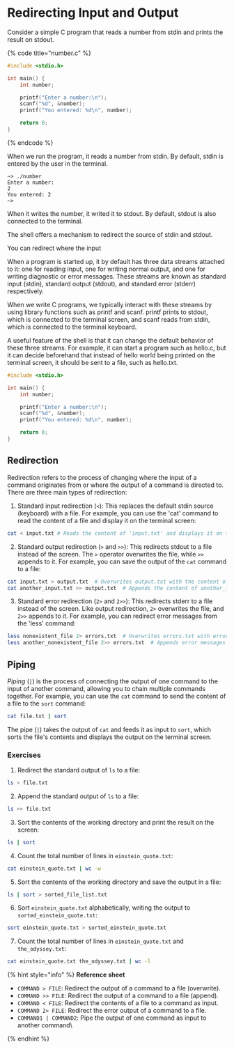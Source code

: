 # Redirecting Input and Output

Consider a simple C program that reads a number from stdin and prints the result on stdout.&#x20;

{% code title="number.c" %}
```c
#include <stdio.h>

int main() {
    int number;

    printf("Enter a number:\n");
    scanf("%d", &number);
    printf("You entered: %d\n", number);

    return 0;
}
```
{% endcode %}

When we run the program, it reads a number from stdin. By default, stdin is entered by the user in the terminal.&#x20;

```
~> ./number
Enter a number:
2
You entered: 2
~> 
```

When it writes the number, it writed it to stdout. By default, stdout is also connected to the terminal.&#x20;



The shell offers a mechanism to redirect the source of stdin and stdout.&#x20;

You can redirect where the input

When a program is started up, it by default has three data streams attached to it: one for reading input, one for writing normal output, and one for writing diagnostic or error messages. These streams are known as standard input (stdin), standard output (stdout), and standard error (stderr) respectively.&#x20;

When we write C programs, we typically interact with these streams by using library functions such as printf and scanf. printf prints to stdout, which is connected to the terminal screen, and scanf reads from stdin, which is connected to the terminal keyboard.&#x20;

A useful feature of the shell is that it can change the default behavior of these three streams. For example, it can start a program such as hello.c, but it can decide beforehand that instead of hello world being printed on the terminal screen, it should be sent to a file, such as hello.txt.&#x20;





```c
#include <stdio.h>

int main() {
    int number;

    printf("Enter a number:\n");
    scanf("%d", &number);
    printf("You entered: %d\n", number);

    return 0;
}
```



## Redirection

Redirection refers to the process of changing where the input of a command originates from or where the output of a command is directed to. There are three main types of redirection:

1. Standard input redirection (`<`): This replaces the default stdin source (keyboard) with a file. For example, you can use the 'cat' command to read the content of a file and display it on the terminal screen:

```bash
cat < input.txt # Reads the content of 'input.txt' and displays it on the terminal.
```

2. Standard output redirection (`>` and `>>`): This redirects stdout to a file instead of the screen. The `>` operator overwrites the file, while `>>` appends to it. For example, you can save the output of the `cat` command to a file:

```bash
cat input.txt > output.txt  # Overwrites output.txt with the content of input.txt
cat another_input.txt >> output.txt  # Appends the content of another_input.txt to output.txt
```

3. Standard error redirection (`2>` and `2>>`): This redirects stderr to a file instead of the screen. Like output redirection, `2>` overwrites the file, and `2>>` appends to it. For example, you can redirect error messages from the 'less' command:

```bash
less nonexistent_file 2> errors.txt  # Overwrites errors.txt with error messages
less another_nonexistent_file 2>> errors.txt  # Appends error messages to errors.txt
```

## Piping

_Piping_ (`|`) is the process of connecting the output of one command to the input of another command, allowing you to chain multiple commands together. For example, you can use the `cat` command to send the content of a file to the `sort` command:

```bash
cat file.txt | sort
```

The pipe (`|`) takes the output of `cat` and feeds it as input to `sort`, which sorts the file's contents and displays the output on the terminal screen.

### Exercises

1. Redirect the standard output of `ls` to a file:&#x20;

```bash
ls > file.txt
```

2. Append the standard output of `ls` to a file:

```bash
ls >> file.txt
```

3. Sort the contents of the working directory and print the result on the screen:&#x20;

```bash
ls | sort
```

4. Count the total number of lines in `einstein_quote.txt`:

```bash
cat einstein_quote.txt | wc -w
```

5. Sort the contents of the working directory and save the output in a file:

```bash
ls | sort > sorted_file_list.txt
```

6. Sort `einstein_quote.txt` alphabetically, writing the output to `sorted_einstein_quote.txt`:

```bash
sort einstein_quote.txt > sorted_einstein_quote.txt
```

7. Count the total number of lines in `einstein_quote.txt` and `the_odyssey.txt`:

```bash
cat einstein_quote.txt the_odyssey.txt | wc -l
```

{% hint style="info" %}
**Reference sheet**

* `COMMAND > FILE`: Redirect the output of a command to a file (overwrite).
* `COMMAND >> FILE`: Redirect the output of a command to a file (append).
* `COMMAND < FILE`: Redirect the contents of a file to a command as input.
* `COMMAND 2> FILE`: Redirect the error output of a command to a file.
* `COMMAND1 | COMMAND2`: Pipe the output of one command as input to another command\

{% endhint %}
